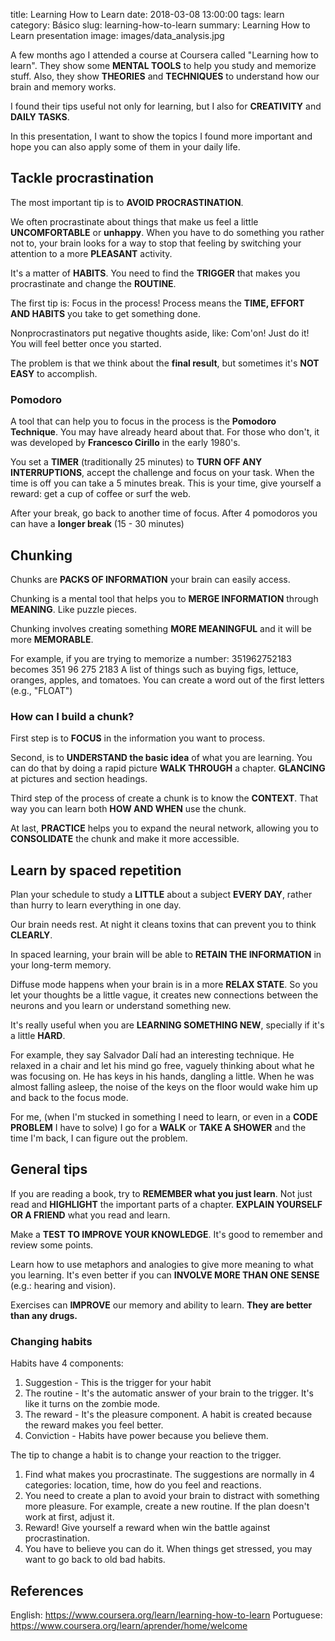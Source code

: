 title: Learning How to Learn
date: 2018-03-08 13:00:00
tags: learn
category: Básico
slug: learning-how-to-learn
summary: Learning How to Learn presentation
image: images/data_analysis.jpg

A few months ago I attended a course at Coursera called "Learning how to learn". They show some **MENTAL TOOLS** to help you study and memorize stuff. Also, they show **THEORIES** and **TECHNIQUES** to understand how our brain and memory works.

I found their tips useful not only for learning, but I also for **CREATIVITY** and **DAILY TASKS**. 

In this presentation, I want to show the topics I found more important and hope you can also apply some of them in your daily life. 

## Tackle procrastination

The most important tip is to **AVOID PROCRASTINATION**.

We often procrastinate about things that make us feel a little **UNCOMFORTABLE** or **unhappy**. When you have to do something you rather not to, your brain looks for a way to stop that feeling by switching your attention to a more **PLEASANT** activity. 

It's a matter of **HABITS**. You need to find the **TRIGGER** that makes you procrastinate and change the **ROUTINE**.

The first tip is: Focus in the process! Process means the **TIME, EFFORT AND HABITS** you take to get something done. 

Nonprocrastinators put negative thoughts aside, like: Com'on! Just do it! You will feel better once you started.

The problem is that we think about the **final result**, but sometimes it's **NOT EASY** to accomplish. 



### Pomodoro

A tool that can help you to focus in the process is the **Pomodoro Technique**. You may have already heard about that. For those who don't, it was developed by **Francesco Cirillo** in the early 1980's.

You set a **TIMER** (traditionally 25 minutes) to **TURN OFF ANY INTERRUPTIONS**, accept the challenge and focus on your task. When the time is off you can take a 5 minutes break. This is your time, give yourself a reward: get a cup of coffee or surf the web.

After your break, go back to another time of focus. After 4 pomodoros you can have a **longer break** (15 - 30 minutes)


## Chunking

Chunks are **PACKS OF INFORMATION** your brain can easily access.

Chunking is a mental tool that helps you to **MERGE INFORMATION** through **MEANING**. Like puzzle pieces.

Chunking involves creating something **MORE MEANINGFUL** and it will be more **MEMORABLE**.

For example, if you are trying to memorize a number:
351962752183 becomes 351 96 275 2183
A list of things such as buying figs, lettuce, oranges, apples, and tomatoes. You can create a word out of the first letters (e.g., "FLOAT")


### How can I build a chunk?

First step is to **FOCUS** in the information you want to process.

Second, is to **UNDERSTAND the basic idea** of what you are learning. You can do that by doing a rapid picture **WALK THROUGH** a chapter. **GLANCING** at pictures and section headings.

Third step of the process of create a chunk is to know the **CONTEXT**. That way you can learn both **HOW AND WHEN** use the chunk.

At last, **PRACTICE** helps you to expand the neural network, allowing you to **CONSOLIDATE** the chunk and make it more accessible.


## Learn by spaced repetition

Plan your schedule to study a **LITTLE** about a subject **EVERY DAY**, rather than hurry to learn everything in one day. 

Our brain needs rest. At night it cleans toxins that can prevent you to think **CLEARLY**.

In spaced learning, your brain will be able to **RETAIN THE INFORMATION** in your long-term memory.

Diffuse mode happens when your brain is in a more **RELAX STATE**. So you let your thoughts be a little vague, it creates new connections between the neurons and you learn or understand something new.

It's really useful when you are **LEARNING SOMETHING NEW**, specially if it's a little **HARD**.

For example, they say Salvador Dalí had an interesting technique. He relaxed in a chair and let his mind go free, vaguely thinking about what he was focusing on. He has keys in his hands, dangling a little. When he was almost falling asleep, the noise of the keys on the floor would wake him up and back to the focus mode.

For me, (when I'm stucked in something I need to learn, or even in a **CODE PROBLEM** I have to solve) I go for a **WALK** or **TAKE A SHOWER** and the time I'm back, I can figure out the problem.


## General tips

If you are reading a book, try to **REMEMBER what you just learn**. Not just read and **HIGHLIGHT** the important parts of a chapter. **EXPLAIN YOURSELF OR A FRIEND** what you read and learn.

Make a **TEST TO IMPROVE YOUR KNOWLEDGE**. It's good to remember and review some points.

Learn how to use metaphors and analogies to give more meaning to what you learning. It's even better if you can **INVOLVE MORE THAN ONE SENSE** (e.g.: hearing and vision).

Exercises can **IMPROVE** our memory and ability to learn. **They are better than any drugs.**



### Changing habits

Habits have 4 components:
1. Suggestion - This is the trigger for your habit
2. The routine - It's the automatic answer of your brain to the trigger. It's like it turns on the zombie mode.
3. The reward - It's the pleasure component. A habit is created because the reward makes you feel better.
4. Conviction - Habits have power because you believe them.

The tip to change a habit is to change your reaction to the trigger.
1. Find what makes you procrastinate. The suggestions are normally in 4 categories: location, time, how do you feel and reactions.
2. You need to create a plan to avoid your brain to distract with something more pleasure. For example, create a new routine. If the plan doesn't work at first, adjust it.
3. Reward! Give yourself a reward when win the battle against procrastination.
4. You have to believe you can do it. When things get stressed, you may want to go back to old bad habits.


## References

English: https://www.coursera.org/learn/learning-how-to-learn
Portuguese: https://www.coursera.org/learn/aprender/home/welcome

